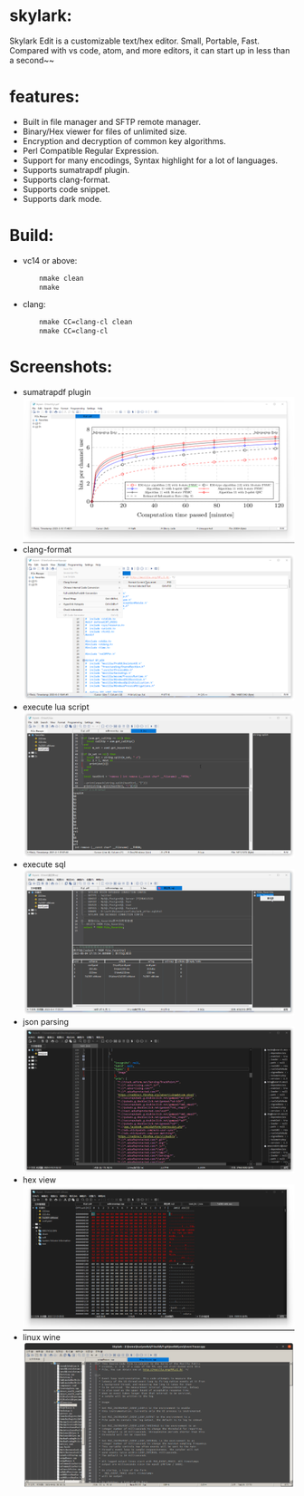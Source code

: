 # skylark:
Skylark Edit is a customizable text/hex editor. Small, Portable, Fast.  
Compared with vs code, atom, and more editors, it can start up in less than a second~~  
  
# features:
* Built in file manager and SFTP remote manager.  
* Binary/Hex viewer for files of unlimited size.  
* Encryption and decryption of common key algorithms.  
* Perl Compatible Regular Expression.  
* Support for many encodings, Syntax highlight for a lot of languages.  
* Supports sumatrapdf plugin.  
* Supports clang-format.  
* Supports code snippet.  
* Supports dark mode. 

# Build:
* vc14 or above:
  ```
      nmake clean
      nmake
  ```
* clang:
  ```
      nmake CC=clang-cl clean
      nmake CC=clang-cl
  ```
# Screenshots:
* sumatrapdf plugin
![images/sumatrapdf-plugin.png](images/sumatrapdf-plugin.png)
* clang-format
![images/clang-format.png](images/clang-format.png)
* execute lua script
![images/lua-engine.png](images/lua-engine.png)
* execute sql
![images/sql_clinet.png](images/sql_client.png)
* json parsing
![images/json_search.png](images/json_search.png)
* hex view
![images/hex_view.png](images/hex_view.png)
* linux wine
![images/skylark_wine.png](images/skylark_wine.png)
